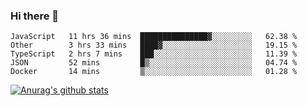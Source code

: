 ### Hi there 👋



<!--
**webB1an/webB1an** is a ✨ _special_ ✨ repository because its `README.md` (this file) appears on your GitHub profile.

Here are some ideas to get you started:

- 🔭 I’m currently working on ...
- 🌱 I’m currently learning ...
- 👯 I’m looking to collaborate on ...
- 🤔 I’m looking for help with ...
- 💬 Ask me about ...
- 📫 How to reach me: ...
- 😄 Pronouns: ...
- ⚡ Fun fact: ...
-->

<!--START_SECTION:waka-->
```text
JavaScript   11 hrs 36 mins  ███████████████▓░░░░░░░░░   62.38 % 
Other        3 hrs 33 mins   ████▓░░░░░░░░░░░░░░░░░░░░   19.15 % 
TypeScript   2 hrs 7 mins    ███░░░░░░░░░░░░░░░░░░░░░░   11.39 % 
JSON         52 mins         █▒░░░░░░░░░░░░░░░░░░░░░░░   04.74 % 
Docker       14 mins         ▒░░░░░░░░░░░░░░░░░░░░░░░░   01.28 % 
```
<!--END_SECTION:waka-->


[![Anurag's github stats](https://github-readme-stats.vercel.app/api?username=webB1an&show_icons=true&theme=radical)](https://github.com/anuraghazra/github-readme-stats)

